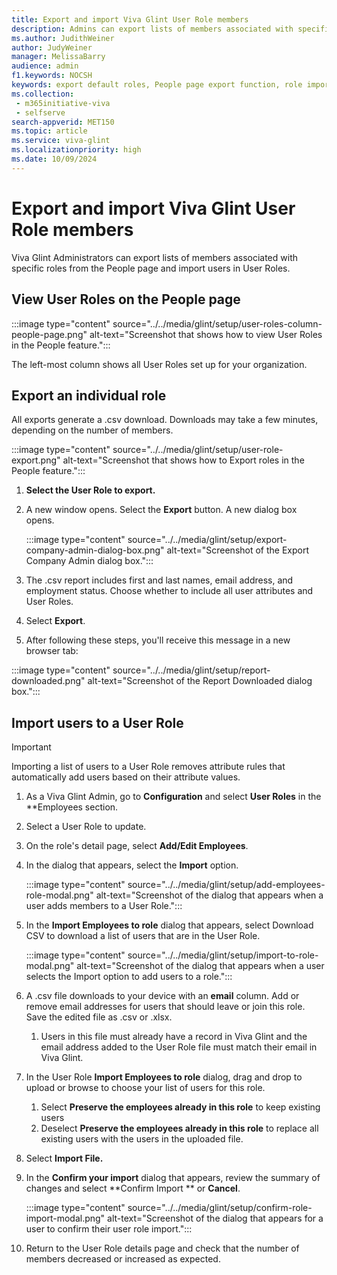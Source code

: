 ```yaml
---
title: Export and import Viva Glint User Role members
description: Admins can export lists of members associated with specific roles from the People page on their admin dashboard and import users in User Roles.
ms.author: JudithWeiner
author: JudyWeiner
manager: MelissaBarry
audience: admin
f1.keywords: NOCSH
keywords: export default roles, People page export function, role import
ms.collection: 
 - m365initiative-viva
 - selfserve
search-appverid: MET150
ms.topic: article
ms.service: viva-glint
ms.localizationpriority: high
ms.date: 10/09/2024
---
```


# Export and import Viva Glint User Role members

Viva Glint Administrators can export lists of members associated with specific roles from the People page and import users in User Roles.

## View User Roles on the People page

:::image type="content" source="../../media/glint/setup/user-roles-column-people-page.png" alt-text="Screenshot that shows how to view User Roles in the People feature.":::

The left-most column shows all User Roles set up for your organization. 

## Export an individual role

All exports generate a .csv download. Downloads may take a few minutes, depending on the number of members.

:::image type="content" source="../../media/glint/setup/user-role-export.png" alt-text="Screenshot that shows how to Export roles in the People feature.":::

1. **Select the User Role to export.**
2. A new window opens. Select the **Export** button. A new dialog box opens.
   
   :::image type="content" source="../../media/glint/setup/export-company-admin-dialog-box.png" alt-text="Screenshot of the Export Company Admin dialog box.":::

3. The .csv report includes first and last names, email address, and employment status. Choose whether to include all user attributes and User Roles.
4. Select  **Export**.
5. After following these steps, you'll receive this message in a new browser tab:

:::image type="content" source="../../media/glint/setup/report-downloaded.png" alt-text="Screenshot of the Report Downloaded dialog box.":::

## Import users to a User Role

> [!IMPORTANT]
> Importing a list of users to a User Role removes attribute rules that automatically add users based on their attribute values.

1. As a Viva Glint Admin, go to **Configuration** and select **User Roles** in the **Employees section.
2. Select a User Role to update.
3. On the role's detail page, select **Add/Edit Employees**.
4. In the dialog that appears, select the **Import** option.
  
   :::image type="content" source="../../media/glint/setup/add-employees-role-modal.png" alt-text="Screenshot of the dialog that appears when a user adds members to a User Role.":::

5. In the **Import Employees to role** dialog that appears, select Download CSV to download a list of users that are in the User Role.

   :::image type="content" source="../../media/glint/setup/import-to-role-modal.png" alt-text="Screenshot of the dialog that appears when a user selects the Import option to add users to a role.":::

6. A .csv file downloads to your device with an **email** column. Add or remove email addresses for users that should leave or join this role. Save the edited file as .csv or .xlsx.
   1. Users in this file must already have a record in Viva Glint and the email address added to the User Role file must match their email in Viva Glint.
8. In the User Role **Import Employees to role** dialog, drag and drop to upload or browse to choose your list of users for this role.
   1. Select **Preserve the employees already in this role** to keep existing users
   2. Deselect **Preserve the employees already in this role** to replace all existing users with the users in the uploaded file.
9. Select **Import File.**
10. In the **Confirm your import** dialog that appears, review the summary of changes and select **Confirm Import ** or **Cancel**.
    
    :::image type="content" source="../../media/glint/setup/confirm-role-import-modal.png" alt-text="Screenshot of the dialog that appears for a user to confirm their user role import.":::

11. Return to the User Role details page and check that the number of members decreased or increased as expected.
